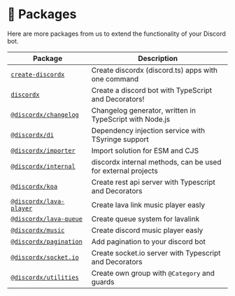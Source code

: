 # 🧮 Packages

Here are more packages from us to extend the functionality of your Discord bot.

| Package                                      | Description                                                  |
| -------------------------------------------- | ------------------------------------------------------------ |
| [`create-discordx`](/docs/create-discordx)   | Create discordx (discord.ts) apps with one command           |
| [`discordx`](/docs/discordx)                 | Create a discord bot with TypeScript and Decorators!         |
| [`@discordx/changelog`](/docs/changelog)     | Changelog generator, written in TypeScript with Node.js      |
| [`@discordx/di`](/docs/di)                   | Dependency injection service with TSyringe support           |
| [`@discordx/importer`](/docs/importer)       | Import solution for ESM and CJS                              |
| [`@discordx/internal`](/docs/internal)       | discordx internal methods, can be used for external projects |
| [`@discordx/koa`](/docs/koa)                 | Create rest api server with Typescript and Decorators        |
| [`@discordx/lava-player`](/docs/lava-player) | Create lava link music player easly                          |
| [`@discordx/lava-queue`](/docs/lava-queue)   | Create queue system for lavalink                             |
| [`@discordx/music`](/docs/music)             | Create discord music player easly                            |
| [`@discordx/pagination`](/docs/pagination)   | Add pagination to your discord bot                           |
| [`@discordx/socket.io`](/docs/socket.io)     | Create socket.io server with Typescript and Decorators       |
| [`@discordx/utilities`](/docs/utilities)     | Create own group with `@Category` and guards                 |
